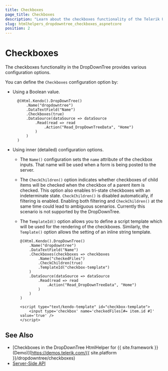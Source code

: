 ```yaml
---
title: Checkboxes
page_title: Checkboxes
description: "Learn about the checkboxes functionality of the Telerik UI DropDownTree HtmlHelper for {{ site.framework }}."
slug: htmlhelpers_dropdowntree_checkboxes_aspnetcore
position: 2
---
```


# Checkboxes

The checkboxes functionality in the DropDownTree provides various configuration options.

You can define the `Checkboxes` configuration option by:

* Using a Boolean value.

        @(Html.Kendo().DropDownTree()
            .Name("dropdowntree")
            .DataTextField("Name")
            .Checkboxes(true)
            .DataSource(dataSource => dataSource
                .Read(read => read
                    .Action("Read_DropDownTreeData", "Home")
                )
            )
        )

* Using inner (detailed) configuration options.
  * The `Name()` configuration sets the `name` attribute of the checkbox inputs. That name will be used when a form is being posted to the server.
  * The `CheckChildren()` option indicates whether checkboxes of child items will be checked when the checkbox of a parent item is checked. This option also enables tri-state checkboxes with an indeterminate state.  `CheckChildren()` is disabled automatically, if filtering is enabled. Enabling both filtering and `CheckChildren()` at the same time could lead to ambiguous scenarios. Currently this scenario is not supported by the DropDownTree.
  * The `TemplateId()` option allows you to define a script template which will be used for the rendering of the checkboxes. Similarly, the `Template()` option allows the setting of an inline string template.

        @(Html.Kendo().DropDownTree()
            .Name("dropdowntree")
            .DataTextField("Name")
            .Checkboxes(checkboxes => checkboxes
                .Name("checkedFiles")
                .CheckChildren(true)
                .TemplateId("checkbox-template")
            )
            .DataSource(dataSource => dataSource
                .Read(read => read
                    .Action("Read_DropDownTreeData", "Home")
                )
            )
        )

        <script type="text/kendo-template" id="checkbox-template">
            <input type='checkbox' name='checkedFiles[#= item.id #]' value='true' />
        </script>

## See Also

* [Checkboxes in the DropDownTree HtmlHelper for {{ site.framework }} (Demo)](https://demos.telerik.com/{{ site.platform }}/dropdowntree/checkboxes)
* [Server-Side API](/api/dropdowntree)

